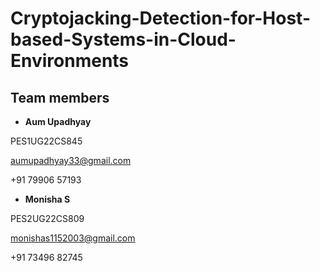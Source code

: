 # Cryptojacking-Detection-for-Host-based-Systems-in-Cloud-Environments

## Team members

- **Aum Upadhyay**
  
PES1UG22CS845

aumupadhyay33@gmail.com

+91 79906 57193



- **Monisha S**
  
PES2UG22CS809

monishas1152003@gmail.com

+91 73496 82745


